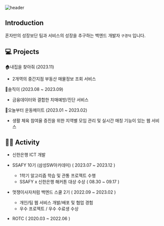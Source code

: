 ![header](https://capsule-render.vercel.app/api?type=waving&color=gradient&height=100&section=header&fontSize=70)

## Introduction
혼자만의 성장보단 팀과 서비스의 성장을 추구하는 백엔드 개발자 `구경덕` 입니다.

## 💻 Projects

🏠내집을 찾아줘 (2023.11)
* 2개역의 중간지점 부동산 매물정보 조회 서비스

👴솔직이 (2023.08 ~ 2023.09)
* 금융데이터와 결합한 치매예방/진단 서비스

💪오늘부터 운동메이트 (2023.01 ~ 2023.02)
* 생활 체육 참여율 증진을 위한 지역별 모임 관리 및 실시간 매칭 기능이 있는 웹 서비스


## 🏃‍♂️ Activity

* 신한은행 ICT 개발 

* SSAFY 10기 (삼성SW아카데미) ( 2023.07 ~ 2023.12 )

	- 1학기 알고리즘 학습 및 관통 프로젝트 수행 
	- SSAFY x 신한은행 해커톤 대상 수상 ( 08.30 ~ 09.17 )

* 멋쟁이사자처럼 백엔드 스쿨 2기 ( 2022.09 ~ 2023.02 )

	- 개인/팀 웹 서비스 개발/배포 및 협업 경험
	- 우수 프로젝트 / 우수 수료생 수상

* ROTC ( 2020.03 ~ 2022.06 )


